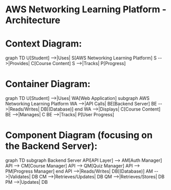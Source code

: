 # AWS Networking Learning Platform - Architecture

   # Context Diagram:

graph TD
    U[Student] -->|Uses| S[AWS Networking Learning Platform]
    S -->|Provides| C[Course Content]
    S -->|Tracks| P[Progress]

  #  Container Diagram:

graph TD
    U[Student] -->|Uses| WA[Web Application]
    subgraph AWS Networking Learning Platform
    WA -->|API Calls| BE[Backend Server]
    BE -->|Reads/Writes| DB[(Database)]
    end
    WA -->|Displays| C[Course Content]
    BE -->|Manages| C
    BE -->|Tracks| P[User Progress]

  #  Component Diagram (focusing on the Backend Server):

graph TD
    subgraph Backend Server
    API[API Layer] --> AM[Auth Manager]
    API --> CM[Course Manager]
    API --> QM[Quiz Manager]
    API --> PM[Progress Manager]
    end
    API -->|Reads/Writes| DB[(Database)]
    AM -->|Validates| DB
    CM -->|Retrieves/Updates| DB
    QM -->|Retrieves/Stores| DB
    PM -->|Updates| DB
